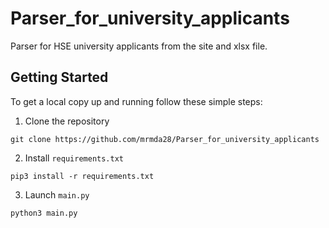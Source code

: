 # Parser_for_university_applicants
 Parser for HSE university applicants from the site and xlsx file.

## Getting Started
 To get a local copy up and running follow these simple steps:
 1. Clone the repository
 ```
 git clone https://github.com/mrmda28/Parser_for_university_applicants
 ```
 2. Install ```requirements.txt```
 ```
 pip3 install -r requirements.txt
 ```
 3. Launch ```main.py```
 ```
 python3 main.py
 ```
